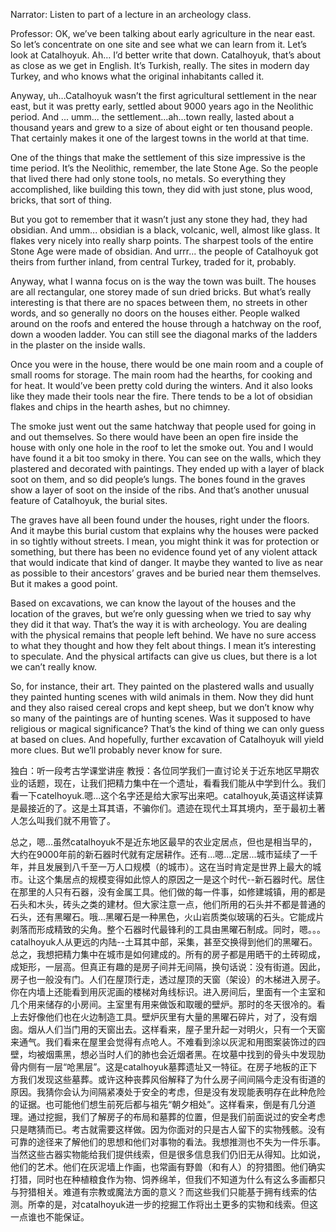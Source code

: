 Narrator: Listen to part of a lecture in an archeology class.

Professor: OK, we’ve been talking about early agriculture in the near east. So let’s concentrate on one site and see what we can learn from it. Let’s look at Catalhoyuk. Ah… I’d better write that down. Catalhoyuk, that’s about as close as we get in English. It’s Turkish, really. The sites in modern day Turkey, and who knows what the original inhabitants called it.

Anyway, uh…Catalhoyuk wasn’t the first agricultural settlement in the near east, but it was pretty early, settled about 9000 years ago in the Neolithic period. And ... umm... the settlement...ah...town really, lasted about a thousand years and grew to a size of about eight or ten thousand people. That certainly makes it one of the largest towns in the world at that time.

One of the things that make the settlement of this size impressive is the time period. It’s the Neolithic, remember, the late Stone Age. So the people that lived there had only stone tools, no metals. So everything they accomplished, like building this town, they did with just stone, plus wood, bricks, that sort of thing.

But you got to remember that it wasn’t just any stone they had, they had obsidian. And umm... obsidian is a black, volcanic, well, almost like glass. It flakes very nicely into really sharp points. The sharpest tools of the entire Stone Age were made of obsidian. And urrr... the people of Catalhoyuk got theirs from further inland, from central Turkey, traded for it, probably.

Anyway, what I wanna focus on is the way the town was built. The houses are all rectangular, one storey made of sun dried bricks. But what’s really interesting is that there are no spaces between them, no streets in other words, and so generally no doors on the houses either. People walked around on the roofs and entered the house through a hatchway on the roof, down a wooden ladder. You can still see the diagonal marks of the ladders in the plaster on the inside walls.

Once you were in the house, there would be one main room and a couple of small rooms for storage. The main room had the hearths, for cooking and for heat. It would’ve been pretty cold during the winters. And it also looks like they made their tools near the fire. There tends to be a lot of obsidian flakes and chips in the hearth ashes, but no chimney.

The smoke just went out the same hatchway that people used for going in and out themselves. So there would have been an open fire inside the house with only one hole in the roof to let the smoke out. You and I would have found it a bit too smoky in there. You can see on the walls, which they plastered and decorated with paintings. They ended up with a layer of black soot on them, and so did people’s lungs. The bones found in the graves show a layer of soot on the inside of the ribs. And that’s another unusual feature of Catalhoyuk, the burial sites.

The graves have all been found under the houses, right under the floors. And it maybe this burial custom that explains why the houses were packed in so tightly without streets. I mean, you might think it was for protection or something, but there has been no evidence found yet of any violent attack that would indicate that kind of danger. It maybe they wanted to live as near as possible to their ancestors’ graves and be buried near them themselves. But it makes a good point.

Based on excavations, we can know the layout of the houses and the location of the graves, but we’re only guessing when we tried to say why they did it that way. That’s the way it is with archeology. You are dealing with the physical remains that people left behind. We have no sure access to what they thought and how they felt about things. I mean it’s interesting to speculate. And the physical artifacts can give us clues, but there is a lot we can’t really know.

So, for instance, their art. They painted on the plastered walls and usually they painted hunting scenes with wild animals in them. Now they did hunt and they also raised cereal crops and kept sheep, but we don’t know why so many of the paintings are of hunting scenes. Was it supposed to have religious or magical significance? That’s the kind of thing we can only guess at based on clues. And hopefully, further excavation of Catalhoyuk will yield more clues. But we’ll probably never know for sure.

独白：听一段考古学课堂讲座
教授：各位同学我们一直讨论关于近东地区早期农业的话题，现在，让我们把精力集中在一个遗址，看看我们能从中学到什么。我们看一下catelhoyuk.嗯...这个名字还是给大家写出来吧。catalhoyuk,英语这样读算是最接近的了。这是土耳其语，不骗你们。遗迹在现代土耳其境内，至于最初土著人怎么叫我们就不用管了。

总之，嗯...虽然catalhoyuk不是近东地区最早的农业定居点，但也是相当早的，大约在9000年前的新石器时代就有定居耕作。还有...嗯...定居...城市延续了一千年，并且发展到八千至一万人口规模（的城市）。这在当时肯定是世界上最大的城市。让这个集居点的规模变得如此惊人的原因之一是这个时代--新石器时代。居住在那里的人只有石器，没有金属工具。他们做的每一件事，如修建城镇，用的都是石头和木头，砖头之类的建材。但大家注意一点，他们所用的石头并不都是普通的石头，还有黑曜石。哦...黑曜石是一种黑色，火山岩质类似玻璃的石头。它能成片剥落而形成精致的尖角。整个石器时代最锋利的工具由黑曜石制成。同时，嗯。。。catalhoyuk人从更远的内陆--土耳其中部，采集，甚至交换得到他们的黑曜石。总之，我想把精力集中在城市是如何建成的。所有的房子都是用晒干的土砖砌成，成矩形，一层高。但真正有趣的是房子间并无间隔，换句话说：没有街道。因此，房子也一般没有门。人们在屋顶行走，透过屋顶的天窗（架设）的木梯进入房子。你在内墙上还能看到用灰泥画的楼梯对角线标识。进入房间后，里面有一个主室和几个用来储存的小房间。主室里有用来做饭和取暖的壁炉。那时的冬天很冷的。看上去好像他们也在火边制造工具。壁炉灰里有大量的黑曜石碎片，对了，没有烟囱。烟从人们当门用的天窗出去。这样看来，屋子里升起一对明火，只有一个天窗来通气。我们看来在屋里会觉得有点呛人。不难看到涂以灰泥和用图案装饰过的四壁，均被烟熏黑，想必当时人们的肺也会近烟者黑。在坟墓中找到的骨头中发现肋骨内侧有一层“呛黑层”。这是catalhoyuk墓葬遗址又一特征。在房子地板的正下方我们发现这些墓葬。或许这种丧葬风俗解释了为什么房子间间隔今走没有街道的原因。我猜你会认为间隔紧凑处于安全的考虑，但是没有发现能表明存在此种危险的证据。也可能他们想生前死后都与祖先“朝夕相处”。这样看来，倒是有几分道理。通过挖掘，我们了解房子的布局和墓葬的位置，但是我们前面说过的安全考虑只是瞎猜而已。考古就需要这样做。因为你面对的只是古人留下的实物残骸。没有可靠的途径来了解他们的思想和他们对事物的看法。我想推测也不失为一件乐事。当然这些古器实物能给我们提供线索，但是很多信息我们仍旧无从得知。比如说，他们的艺术。他们在灰泥墙上作画，也常画有野兽（和有人）的狩猎图。他们确实打猎，同时也在种植粮食作为物、饲养绵羊，但我们不知道为什么有这么多画都只与狩猎相关。难道有宗教或魔法方面的意义？而这些我们只能基于拥有线索的估测。所幸的是，对catalhoyuk进一步的挖掘工作将出土更多的实物和线索。但这一点谁也不能保证。 